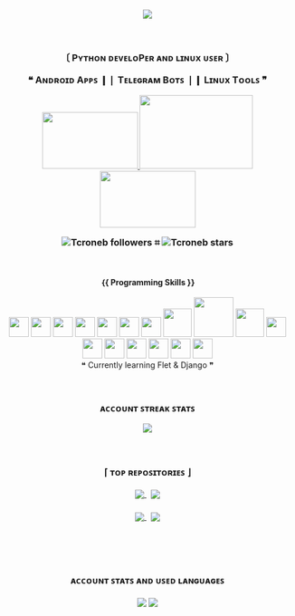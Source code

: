 <!-- Github's Readme Section -->
<h3 align="center">
    <!-- Trophy cards -->
    <img align="center" src="https://github-profile-trophy.vercel.app/?username=TCRONEBHACKX-MD&no-bg=true&no-frame=true&column=6&row=1&margin-w=10&theme=matrix" />
    <br><br><br>
    <!-- About Me Section -->
    <p> 〔 Pʏᴛʜᴏɴ ᴅᴇᴠᴇʟᴏPᴇʀ ᴀɴᴅ ʟɪɴᴜx ᴜꜱᴇʀ 〕 </p> 
    <p>❝ Aɴᴅʀᴏɪᴅ Aᴩᴩꜱ ❙❘ Tᴇʟᴇɢʀᴀᴍ Bᴏᴛꜱ ❘❙ Lɪɴᴜx Tᴏᴏʟꜱ ❞</p>
    <!-- Certificates Section -->
    <p align="center">
        <a href="https://verify.mygreatlearning.com/verify/YJFFJNUM">
            <img src="https://d9jmtjs5r4cgq.cloudfront.net/ComplementaryCourseCertificate/2711791/original/Tcroneb_Hackx20230608-69-1gt13gw.jpg" width=169 height=100 />
        </a>
        <a href="https://www.hackerrank.com/certificates/c3daf8efff6a">
            <img src="https://user-images.githubusercontent.com/118578799/233812176-983a8253-d161-4a1e-a336-0db76fcc15e2.png" width=200 height=130/>
        </a>
        <a href="https://verify.mygreatlearning.com/verify/OWNKOILF">
            <img src="https://d9jmtjs5r4cgq.cloudfront.net/ComplementaryCourseCertificate/2712126/original/Mike_20230608-69-vs9xma.jpg" width=169 height=100 />
        </a>
<!--         <a href="https://www.hackerrank.com/certificates/85073a706114">
            <img src="https://github.com/Kourva/Kourva/assets/118578799/a55963a6-aadd-4f9c-aabe-97a850ea6700" width=169 height=100 />
        </a> -->
    </p>
    <!-- Github Account Details  -->
    <img alt="Tcroneb followers" src="https://img.shields.io/github/followers/Kourva?color=36ba01&label=Follows&logo=github&logoColor=000000&style=flat-square"> ⌗
    <img alt="Tcroneb stars" src="https://img.shields.io/github/stars/TcronebHackx-MD?color=36ba01&label=Stars&logo=github&logoColor=000000&style=flat-square">
    <br>
</h3>
<br>

<!-- Skills Table -->
<div align="center">
    <div>
        <!-- Title Section -->
        <br>
        <div><b>｛{ Programming Skills }}</b></div>
        <br>        
        <!-- Logos Section -->
        <img width="35px" src="https://uxwing.com/wp-content/themes/uxwing/download/brands-and-social-media/sublime-text-icon.png" />
        <img width="35px" src="https://cdn.jsdelivr.net/gh/devicons/devicon/icons/html5/html5-original.svg" />
        <img width="35px" src="https://cdn.jsdelivr.net/gh/devicons/devicon/icons/css3/css3-original.svg" />
        <img width="35px" src="https://cdn.jsdelivr.net/gh/devicons/devicon/icons/bash/bash-original.svg" />
        <img width="35px" src="https://cdn.jsdelivr.net/gh/devicons/devicon/icons/sqlite/sqlite-original.svg" />
        <img width="35px" src="https://cdn.jsdelivr.net/gh/devicons/devicon/icons/git/git-original.svg" />
        <img width="35px" src="https://cdn.jsdelivr.net/gh/devicons/devicon/icons/python/python-original.svg" />
        <img width="50px" src="https://static-00.iconduck.com/assets.00/file-type-kivy-icon-512x512-ipf6xe5b.png" />
        <img width="70px" src="https://flet.dev/img/logo.svg">
        <img width="50px" src="https://cdn.jsdelivr.net/gh/devicons/devicon/icons/django/django-plain.svg" />
        <img width="35px" src="https://icon.icepanel.io/Technology/svg/Nano.svg" />
        <img width="35px" src="https://cdn.jsdelivr.net/gh/devicons/devicon/icons/vim/vim-original.svg" />
        <img width="35px" src="https://cdn.jsdelivr.net/gh/devicons/devicon/icons/linux/linux-original.svg" />
        <img width="35px" src="https://www.vectorlogo.zone/logos/archlinux/archlinux-icon.svg" />
        <img width="35px" src="https://seeklogo.com/images/K/kali-linux-logo-5A3B1D1555-seeklogo.com.png" />
        <img width="35px" src="https://seeklogo.com/images/A/artix-linux-logo-E1F82C6DDD-seeklogo.com.png" />
        <img width="35px" src="https://go.dev/blog/go-brand/Go-Logo/PNG/Go-Logo_Fuchsia.png" />
        <br>
        <div>❝ Currently learning Flet & Django ❞</div>
        <br>
    </div>
</div>
<br>

<!-- Account's Streak Stats -->
<h3 align="center">
    <p> ᴀᴄᴄᴏᴜɴᴛ ꜱᴛʀᴇᴀᴋ ꜱᴛᴀᴛꜱ </p> 
        <img align="center" src="https://streak-stats.demolab.com?user=Kourva&theme=transparent&hide_border=true&border_radius=10&locale=en&mode=weekly&card_width=800&background=00000000&ring=36ba01&currStreakLabel=ffffff&fire=ffffff&stroke=36ba01&sideLabels=ffffff&theme=hacker" />
    <p>
</h3>

<!-- Extra Repository Pins -->
<h3 align="center">
    <br>
    <p>⌈ ᴛᴏᴩ ʀᴇᴩᴏꜱɪᴛᴏʀɪᴇꜱ ⌋</p>
    <a href="https://github.com/TCRONEBHACKX-MD/AI-FAST-BOT">
        <img align="center" src="https://github-readme-stats-git-masterrstaa-rickstaa.vercel.app/api/pin/?username=Kourva&repo=AwesomeChatGPTBot&theme=transparent&show_owner=false&border_color=000000&title_color=000000&text_color=020202&border_radius=10&bg_color=0,ff007f,ff557f,ff00ff" />
    </a>&nbsp;
    <a href="https://github.com/TCRONEBHACKX-MD/AI-FAST-BOT">
        <img align="center" src="https://github-readme-stats-git-masterrstaa-rickstaa.vercel.app/api/pin/?username=Kourva&repo=V2rayDoprax&theme=transparent&show_owner=false&border_color=000000&title_color=000000&text_color=020202&border_radius=10&bg_color=0,00ff00,36ba01,3bcf05" />
    </a><br><br>
    <a href="https://github.com/TCRONEBHACKX-MD/THD-FAST-MD">
        <img align="center" src="https://github-readme-stats-git-masterrstaa-rickstaa.vercel.app/api/pin/?username=TcronebHackx-MD&repo=FletGrm&theme=transparent&show_owner=false&border_color=000000&title_color=000000&text_color=020202&border_radius=10&bg_color=214263,4589ce,214263" />
    </a>&nbsp;
    <a href="https://github.com/TcronebHackx-MD/termux">
        <img align="center" src="https://github-readme-stats-git-masterrstaa-rickstaa.vercel.app/api/pin/?username=TcronebHackx-MD&repo=CornHub&theme=transparent&show_owner=false&border_color=000000&title_color=000000&text_color=020202&border_radius=10&bg_color=c2c200,ff5500,c2c200" />
    </a>
    
</h3>

<br>

<!-- Account's Languages Stats -->
<h3 align="center">
    <br>
    <p> ᴀᴄᴄᴏᴜɴᴛ ꜱᴛᴀᴛꜱ ᴀɴᴅ ᴜꜱᴇᴅ ʟᴀɴɢᴜᴀɢᴇꜱ </p>
    <img align="center" src="https://github-readme-stats.vercel.app/api?username=TcronebHackx-MD-MD&show_icons=true&theme=transparent&bg-color=00000000&hide_border=false&title_color=ffffff&text_color=3bcf05&count_private=true&locale=en&rank_icon=percentile&border_color=00000000&border_radius=10&line_height=25&&show=reviews,discussions_started,discussions_answered&include_all_commits=true&text_bold=true" />
    <img align="center" src="https://github-readme-stats.vercel.app/api/top-langs/?username=TcronebHackx-MD&langs_count=15&layout=compact&hide_border=false&theme=transparent&locale=en&title_color=ffffff&text_color=3bcf05&card_width=350&border_color=00000000&border_radius=10&line_height=30" />
</h3> 
